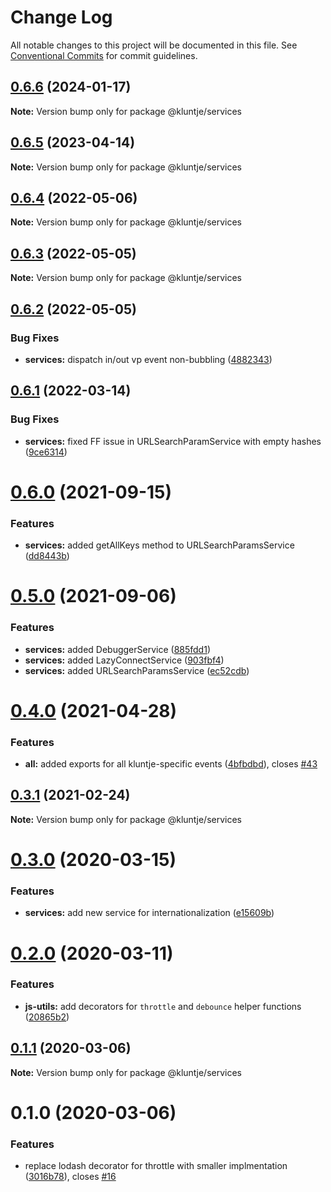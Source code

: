 # Change Log

All notable changes to this project will be documented in this file.
See [Conventional Commits](https://conventionalcommits.org) for commit guidelines.

## [0.6.6](https://github.com/kluntje/kluntje/tree/develop/packages/services/compare/@kluntje/services@0.6.5...@kluntje/services@0.6.6) (2024-01-17)

**Note:** Version bump only for package @kluntje/services





## [0.6.5](https://github.com/kluntje/kluntje/tree/develop/packages/services/compare/@kluntje/services@0.6.4...@kluntje/services@0.6.5) (2023-04-14)

**Note:** Version bump only for package @kluntje/services





## [0.6.4](https://github.com/kluntje/kluntje/tree/develop/packages/services/compare/@kluntje/services@0.6.3...@kluntje/services@0.6.4) (2022-05-06)

**Note:** Version bump only for package @kluntje/services





## [0.6.3](https://github.com/kluntje/kluntje/tree/develop/packages/services/compare/@kluntje/services@0.6.2...@kluntje/services@0.6.3) (2022-05-05)

**Note:** Version bump only for package @kluntje/services





## [0.6.2](https://github.com/kluntje/kluntje/tree/develop/packages/services/compare/@kluntje/services@0.6.1...@kluntje/services@0.6.2) (2022-05-05)


### Bug Fixes

* **services:** dispatch in/out vp event non-bubbling ([4882343](https://github.com/kluntje/kluntje/tree/develop/packages/services/commit/488234397b38034bfdcd5aa2a1b73eeb5844980d))





## [0.6.1](https://github.com/kluntje/kluntje/tree/develop/packages/services/compare/@kluntje/services@0.6.0...@kluntje/services@0.6.1) (2022-03-14)


### Bug Fixes

* **services:** fixed FF issue in URLSearchParamService with empty hashes ([9ce6314](https://github.com/kluntje/kluntje/tree/develop/packages/services/commit/9ce6314f68887c4881b733007280f0f1a09f9755))





# [0.6.0](https://github.com/kluntje/kluntje/tree/develop/packages/services/compare/@kluntje/services@0.5.0...@kluntje/services@0.6.0) (2021-09-15)


### Features

* **services:** added getAllKeys method to URLSearchParamsService ([dd8443b](https://github.com/kluntje/kluntje/tree/develop/packages/services/commit/dd8443bf1cddcae87e939872a70aa11dd31e8941))





# [0.5.0](https://github.com/kluntje/kluntje/tree/develop/packages/services/compare/@kluntje/services@0.4.0...@kluntje/services@0.5.0) (2021-09-06)


### Features

* **services:** added DebuggerService ([885fdd1](https://github.com/kluntje/kluntje/tree/develop/packages/services/commit/885fdd1c9288ee3d840d6945ede8b3d60605f017))
* **services:** added LazyConnectService ([903fbf4](https://github.com/kluntje/kluntje/tree/develop/packages/services/commit/903fbf4edb838d58f7d4f8c0713910cc0b4d182c))
* **services:** added URLSearchParamsService ([ec52cdb](https://github.com/kluntje/kluntje/tree/develop/packages/services/commit/ec52cdbe867a8bcf03172116bbf90f8de6f84ba5))





# [0.4.0](https://github.com/kluntje/kluntje/tree/develop/packages/services/compare/@kluntje/services@0.3.1...@kluntje/services@0.4.0) (2021-04-28)


### Features

* **all:** added exports for all kluntje-specific events ([4bfbdbd](https://github.com/kluntje/kluntje/tree/develop/packages/services/commit/4bfbdbd74a04fd0dd8696ef22736a25a7e7749c7)), closes [#43](https://github.com/kluntje/kluntje/tree/develop/packages/services/issues/43)





## [0.3.1](https://github.com/kluntje/kluntje/tree/develop/packages/services/compare/@kluntje/services@0.3.0...@kluntje/services@0.3.1) (2021-02-24)

**Note:** Version bump only for package @kluntje/services





# [0.3.0](https://github.com/kluntje/kluntje/tree/develop/packages/services/compare/@kluntje/services@0.2.0...@kluntje/services@0.3.0) (2020-03-15)


### Features

* **services:** add new service for internationalization ([e15609b](https://github.com/kluntje/kluntje/tree/develop/packages/services/commit/e15609b917e2475037fc41c1ac4316dc6bc4b5da))





# [0.2.0](https://github.com/kluntje/kluntje/tree/develop/packages/services/compare/@kluntje/services@0.1.1...@kluntje/services@0.2.0) (2020-03-11)


### Features

* **js-utils:** add decorators for `throttle` and `debounce` helper functions ([20865b2](https://github.com/kluntje/kluntje/tree/develop/packages/services/commit/20865b234cac682f2e303c695c2dbd1b817e7e6f))





## [0.1.1](https://github.com/kluntje/kluntje/tree/develop/packages/services/compare/@kluntje/services@0.1.0...@kluntje/services@0.1.1) (2020-03-06)

**Note:** Version bump only for package @kluntje/services





# 0.1.0 (2020-03-06)


### Features

* replace lodash decorator for throttle with smaller implmentation ([3016b78](https://github.com/kluntje/kluntje/commit/3016b78333c1a9ed672df49e3cb58001ba8b7d61)), closes [#16](https://github.com/kluntje/kluntje/issues/16)

